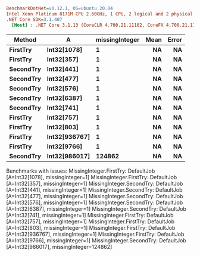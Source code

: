 ``` ini

BenchmarkDotNet=v0.12.1, OS=ubuntu 20.04
Intel Xeon Platinum 8171M CPU 2.60GHz, 1 CPU, 2 logical and 2 physical cores
.NET Core SDK=3.1.407
  [Host] : .NET Core 3.1.13 (CoreCLR 4.700.21.11102, CoreFX 4.700.21.11602), X64 RyuJIT


```
|    Method |             A | missingInteger | Mean | Error |
|---------- |-------------- |--------------- |-----:|------:|
|  **FirstTry** |   **Int32[1078]** |              **1** |   **NA** |    **NA** |
|  **FirstTry** |    **Int32[357]** |              **1** |   **NA** |    **NA** |
| **SecondTry** |    **Int32[441]** |              **1** |   **NA** |    **NA** |
| **SecondTry** |    **Int32[477]** |              **1** |   **NA** |    **NA** |
| **SecondTry** |    **Int32[576]** |              **1** |   **NA** |    **NA** |
| **SecondTry** |   **Int32[6387]** |              **1** |   **NA** |    **NA** |
| **SecondTry** |    **Int32[741]** |              **1** |   **NA** |    **NA** |
|  **FirstTry** |    **Int32[757]** |              **1** |   **NA** |    **NA** |
|  **FirstTry** |    **Int32[803]** |              **1** |   **NA** |    **NA** |
|  **FirstTry** | **Int32[936767]** |              **1** |   **NA** |    **NA** |
|  **FirstTry** |   **Int32[9766]** |              **1** |   **NA** |    **NA** |
| **SecondTry** | **Int32[986017]** |         **124862** |   **NA** |    **NA** |

Benchmarks with issues:
  MissingInteger.FirstTry: DefaultJob [A=Int32[1078], missingInteger=1]
  MissingInteger.FirstTry: DefaultJob [A=Int32[357], missingInteger=1]
  MissingInteger.SecondTry: DefaultJob [A=Int32[441], missingInteger=1]
  MissingInteger.SecondTry: DefaultJob [A=Int32[477], missingInteger=1]
  MissingInteger.SecondTry: DefaultJob [A=Int32[576], missingInteger=1]
  MissingInteger.SecondTry: DefaultJob [A=Int32[6387], missingInteger=1]
  MissingInteger.SecondTry: DefaultJob [A=Int32[741], missingInteger=1]
  MissingInteger.FirstTry: DefaultJob [A=Int32[757], missingInteger=1]
  MissingInteger.FirstTry: DefaultJob [A=Int32[803], missingInteger=1]
  MissingInteger.FirstTry: DefaultJob [A=Int32[936767], missingInteger=1]
  MissingInteger.FirstTry: DefaultJob [A=Int32[9766], missingInteger=1]
  MissingInteger.SecondTry: DefaultJob [A=Int32[986017], missingInteger=124862]
